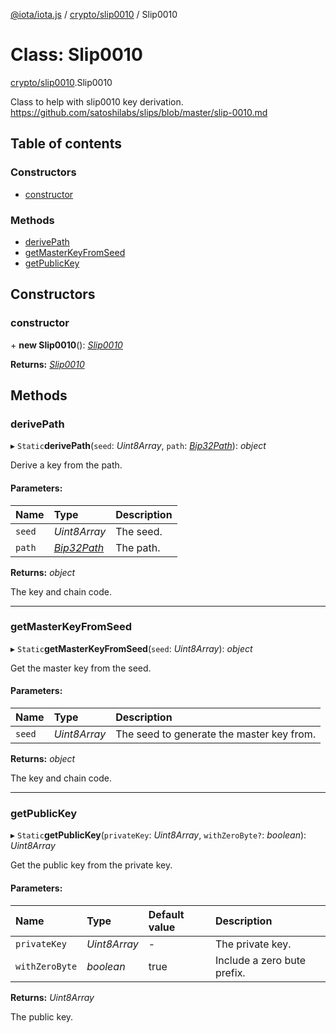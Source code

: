 [@iota/iota.js](../README.md) / [crypto/slip0010](../modules/crypto_slip0010.md) / Slip0010

# Class: Slip0010

[crypto/slip0010](../modules/crypto_slip0010.md).Slip0010

Class to help with slip0010 key derivation.
https://github.com/satoshilabs/slips/blob/master/slip-0010.md

## Table of contents

### Constructors

- [constructor](crypto_slip0010.slip0010.md#constructor)

### Methods

- [derivePath](crypto_slip0010.slip0010.md#derivepath)
- [getMasterKeyFromSeed](crypto_slip0010.slip0010.md#getmasterkeyfromseed)
- [getPublicKey](crypto_slip0010.slip0010.md#getpublickey)

## Constructors

### constructor

\+ **new Slip0010**(): [*Slip0010*](crypto_slip0010.slip0010.md)

**Returns:** [*Slip0010*](crypto_slip0010.slip0010.md)

## Methods

### derivePath

▸ `Static`**derivePath**(`seed`: *Uint8Array*, `path`: [*Bip32Path*](crypto_bip32path.bip32path.md)): *object*

Derive a key from the path.

#### Parameters:

| Name | Type | Description |
| :------ | :------ | :------ |
| `seed` | *Uint8Array* | The seed. |
| `path` | [*Bip32Path*](crypto_bip32path.bip32path.md) | The path. |

**Returns:** *object*

The key and chain code.

___

### getMasterKeyFromSeed

▸ `Static`**getMasterKeyFromSeed**(`seed`: *Uint8Array*): *object*

Get the master key from the seed.

#### Parameters:

| Name | Type | Description |
| :------ | :------ | :------ |
| `seed` | *Uint8Array* | The seed to generate the master key from. |

**Returns:** *object*

The key and chain code.

___

### getPublicKey

▸ `Static`**getPublicKey**(`privateKey`: *Uint8Array*, `withZeroByte?`: *boolean*): *Uint8Array*

Get the public key from the private key.

#### Parameters:

| Name | Type | Default value | Description |
| :------ | :------ | :------ | :------ |
| `privateKey` | *Uint8Array* | - | The private key. |
| `withZeroByte` | *boolean* | true | Include a zero bute prefix. |

**Returns:** *Uint8Array*

The public key.
